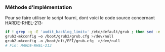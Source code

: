 ### Méthode d'implémentation
Pour se faire utiliser le script fourni, dont voici le code source concernant HARDE-RHEL-213:
```bash
if ! grep -q -E 'audit_backlog_limit=' /etc/default/grub ; then sed -e 's/\(GRUB_CMDLINE_LINUX="[^"]*\)"/\1 audit_backlog_limit=8192"/' -i /etc/default/grub ; echo "Parameter audit_backlog_limit added."; fi
grub2-mkconfig –o /boot/grub2/grub.cfg >/dev/null
grub2-mkconfig –o /boot/efi/EFI/grub.cfg  >/dev/null
# Fin: HARDE-RHEL-213
```
